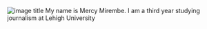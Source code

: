 ![image title](https://pbs.twimg.com/profile_images/1289581631708200962/G3ZvBlkA_400x400.jpg)
My name is Mercy Mirembe.
I am a third year studying journalism at Lehigh University 
